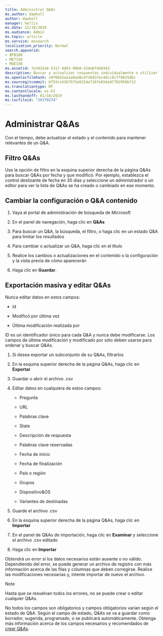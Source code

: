 ```yaml
---
title: Administrar Q&As
ms.author: dawholl
author: dawholl
manager: kellis
ms.date: 12/18/2018
ms.audience: Admin
ms.topic: article
ms.service: mssearch
localization_priority: Normal
search.appverid:
- BFB160
- MET150
- MOE150
ms.assetid: 7e3432e6-5317-4d63-90b0-52da6fddd343
description: Buscar y actualizar respuestas individualmente o utilizar las herramientas disponibles de Microsoft Search para editarlos todos a la vez
ms.openlocfilehash: c0f6b42aa1e0ad8c4736d37ec4dcc8cff6025dbc
ms.sourcegitcommit: bf52cc63b75f2e0324a716fe65da47702956b722
ms.translationtype: MT
ms.contentlocale: es-ES
ms.lasthandoff: 01/18/2019
ms.locfileid: "29379274"
---
```

# <a name="manage-qas"></a>Administrar Q&As

Con el tiempo, debe actualizar el estado y el contenido para mantener relevantes de un Q&A.
  
## <a name="filter-qas"></a>Filtro Q&As

Use la opción de filtro en la esquina superior derecha de la página Q&As para buscar Q&As por fecha y que modificó. Por ejemplo, establezca el control deslizante de fecha en 30 días y seleccione un administrador o un editor para ver la lista de Q&As se ha creado o cambiado en ese momento.
  
## <a name="change-qa-content-or-settings"></a>Cambiar la configuración o Q&A contenido

1. Vaya al portal de administración de búsqueda de Microsoft
    
2. En el panel de navegación, haga clic en **Q&As**
    
3. Para buscar un Q&A, la búsqueda, el filtro, o haga clic en un estado Q&A para limitar los resultados
    
4. Para cambiar o actualizar un Q&A, haga clic en el título
    
5. Realice los cambios o actualizaciones en el contenido o la configuración y la vista previa de cómo aparecerán
    
6. Haga clic en **Guardar**.
    
## <a name="bulk-export-and-edit-qas"></a>Exportación masiva y editar Q&As

Nunca editar datos en estos campos:
  
- Id
    
- Modificó por última vez
    
- Última modificación realizada por
    
ID es un identificador único para cada Q&A y nunca debe modificarse. Los campos de última modificación y modificado por sólo deben usarse para ordenar y buscar Q&As.
  
1. Si desea exportar un subconjunto de su Q&As, filtrarlos
    
2. En la esquina superior derecha de la página Q&As, haga clic en **Exportar**
    
3. Guardar o abrir el archivo .csv
    
4. Editar datos en cualquiera de estos campos:
    
   - Pregunta
    
   - URL
      
   - Palabras clave
    
   - State
    
   - Descripción de respuesta
    
   - Palabras clave reservadas
    
   - Fecha de inicio
    
   - Fecha de finalización
    
   - País o región
    
   - Grupos
    
   - Dispositivo&amp;OS
    
   - Variantes de destinadas
    
5. Guarde el archivo .csv
    
6. En la esquina superior derecha de la página Q&As, haga clic en **Importar**
    
7. En el panel de Q&As de importación, haga clic en **Examinar** y seleccione el archivo .csv editado 
    
8. Haga clic en **Importar**
    
Obtendrá un error si los datos necesarios están ausente o no válido. Dependiendo del error, se puede generar un archivo de registro con más información acerca de las filas y columnas que deben corregirse. Realice las modificaciones necesarias y, intente importar de nuevo el archivo.
  
> [!NOTE]
> Hasta que se resuelvan todos los errores, no se puede crear o editar cualquier Q&As. 
  
No todos los campos son obligatorios y campos obligatorios varían según el estado de Q&A. Según el campo de estado, Q&As se va a guardar como borrador, sugerida, programado, o se publicará automáticamente. Obtenga más información acerca de los campos necesarios y recomendados de [crear Q&As](create-qas.md).

  

